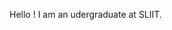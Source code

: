 Hello ! I am an udergraduate at SLIIT.
<!---
IT21130052/IT21130052 is a ✨ special ✨ repository because its `README.md` (this file) appears on your GitHub profile.
You can click the Preview link to take a look at your changes.
--->
